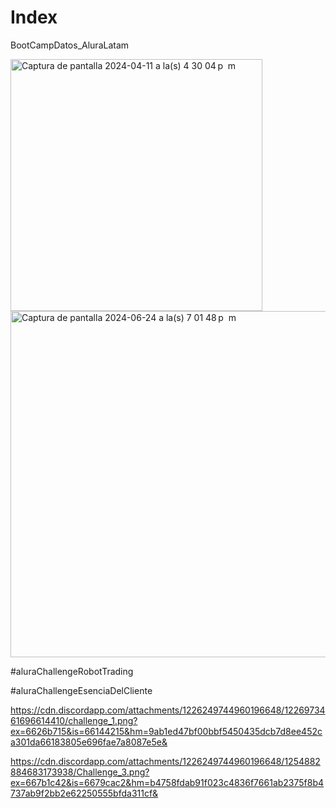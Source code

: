 # Index

BootCampDatos_AluraLatam

<img width="403" alt="Captura de pantalla 2024-04-11 a la(s) 4 30 04 p  m" src="https://github.com/ClauACuellar/Index/assets/113950278/4ee5bdea-2806-4bb9-8cce-8f12dcf034f9">

<img width="554" alt="Captura de pantalla 2024-06-24 a la(s) 7 01 48 p  m" src="https://github.com/ClauACuellar/Index/assets/113950278/593ec5be-71c5-48bc-9e03-935a0e91f18a">


#aluraChallengeRobotTrading

#aluraChallengeEsenciaDelCliente

https://cdn.discordapp.com/attachments/1226249744960196648/1226973461696614410/challenge_1.png?ex=6626b715&is=66144215&hm=9ab1ed47bf00bbf5450435dcb7d8ee452ca301da66183805e696fae7a8087e5e&


https://cdn.discordapp.com/attachments/1226249744960196648/1254882884683173938/Challenge_3.png?ex=667b1c42&is=6679cac2&hm=b4758fdab91f023c4836f7661ab2375f8b4737ab9f2bb2e62250555bfda311cf&
